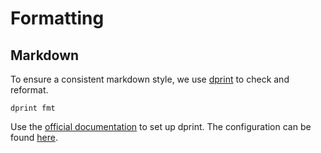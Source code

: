 # Formatting

## Markdown

To ensure a consistent markdown style, we use [dprint](https://dprint.dev) to check and reformat.

```shell
dprint fmt
```

Use the [official documentation](https://dprint.dev/setup/) to set up dprint.
The configuration can be found [here](https://github.com/bakdata/kpops/blob/main/dprint.json).
